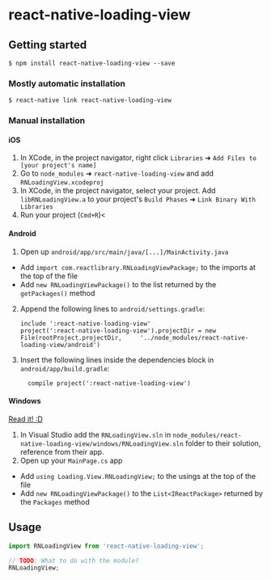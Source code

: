 
# react-native-loading-view

## Getting started

`$ npm install react-native-loading-view --save`

### Mostly automatic installation

`$ react-native link react-native-loading-view`

### Manual installation


#### iOS

1. In XCode, in the project navigator, right click `Libraries` ➜ `Add Files to [your project's name]`
2. Go to `node_modules` ➜ `react-native-loading-view` and add `RNLoadingView.xcodeproj`
3. In XCode, in the project navigator, select your project. Add `libRNLoadingView.a` to your project's `Build Phases` ➜ `Link Binary With Libraries`
4. Run your project (`Cmd+R`)<

#### Android

1. Open up `android/app/src/main/java/[...]/MainActivity.java`
  - Add `import com.reactlibrary.RNLoadingViewPackage;` to the imports at the top of the file
  - Add `new RNLoadingViewPackage()` to the list returned by the `getPackages()` method
2. Append the following lines to `android/settings.gradle`:
  	```
  	include ':react-native-loading-view'
  	project(':react-native-loading-view').projectDir = new File(rootProject.projectDir, 	'../node_modules/react-native-loading-view/android')
  	```
3. Insert the following lines inside the dependencies block in `android/app/build.gradle`:
  	```
      compile project(':react-native-loading-view')
  	```

#### Windows
[Read it! :D](https://github.com/ReactWindows/react-native)

1. In Visual Studio add the `RNLoadingView.sln` in `node_modules/react-native-loading-view/windows/RNLoadingView.sln` folder to their solution, reference from their app.
2. Open up your `MainPage.cs` app
  - Add `using Loading.View.RNLoadingView;` to the usings at the top of the file
  - Add `new RNLoadingViewPackage()` to the `List<IReactPackage>` returned by the `Packages` method


## Usage
```javascript
import RNLoadingView from 'react-native-loading-view';

// TODO: What to do with the module?
RNLoadingView;
```
  